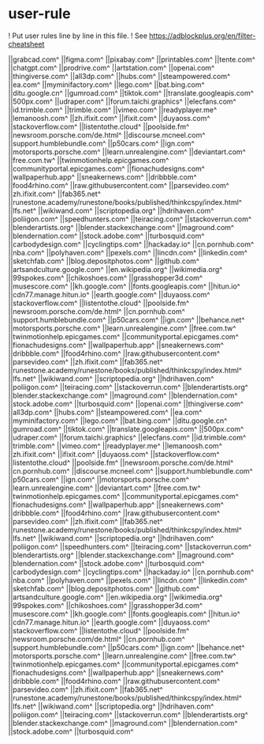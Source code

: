 # user-rule

! Put user rules line by line in this file.
! See https://adblockplus.org/en/filter-cheatsheet

||grabcad.com^
||figma.com^
||pixabay.com^
||printables.com^
||tente.com^
||chatgpt.com^
||prodrive.com^
||artstation.com^
||openai.com^
||thingiverse.com^
||all3dp.com^
||hubs.com^
||steampowered.com^
||ea.com^
||myminifactory.com^
||lego.com^
||bat.bing.com^
||ditu.google.cn^
||gumroad.com^
||tiktok.com^
||translate.googleapis.com^
||500px.com^
||udraper.com^
||forum.taichi.graphics^
||elecfans.com^
||id.trimble.com^
||trimble.com^
||vimeo.com^
||readyplayer.me^
||lemanoosh.com^
||zh.ifixit.com^
||ifixit.com^
||duyaoss.com^
||stackoverflow.com^
||listentothe.cloud^
||poolside.fm^
||newsroom.porsche.com/de.html^
||discourse.mcneel.com^
||support.humblebundle.com^
||p50cars.com^
||ign.com^
||motorsports.porsche.com^
||learn.unrealengine.com^
||deviantart.com^
||free.com.tw^
||twinmotionhelp.epicgames.com^
||communityportal.epicgames.com^
||fionachudesigns.com^
||wallpaperhub.app^
||sneakernews.com^
||dribbble.com^
||food4rhino.com^
||raw.githubusercontent.com^
||parsevideo.com^
||zh.ifixit.com^
||fab365.net^
||runestone.academy/runestone/books/published/thinkcspy/index.html^
||lfs.net^
||wikiwand.com^
||scriptopedia.org^
||hdrihaven.com^
||poliigon.com^
||speedhunters.com^
||teiracing.com^
||stackoverrun.com^
||blenderartists.org^
||blender.stackexchange.com^
||maground.com^
||blendernation.com^
||stock.adobe.com^
||turbosquid.com^
||carbodydesign.com^
||cyclingtips.com^
||hackaday.io^
||cn.pornhub.com^
||nba.com^
||polyhaven.com^
||pexels.com^
||lincdn.com^
||linkedin.com^
||sketchfab.com^
||blog.depositphotos.com^
||github.com^
||artsandculture.google.com^
||en.wikipedia.org^
||wikimedia.org^
||99spokes.com^
||chikoshoes.com^
||grasshopper3d.com^
||musescore.com^
||kh.google.com^
||fonts.googleapis.com^
||hitun.io^
||cdn77.manage.hitun.io^
||earth.google.com^
||duyaoss.com^
||stackoverflow.com^
||listentothe.cloud^
||poolside.fm^
||newsroom.porsche.com/de.html^
||cn.pornhub.com^
||support.humblebundle.com^
||p50cars.com^
||ign.com^
||behance.net^
||motorsports.porsche.com^
||learn.unrealengine.com^
||free.com.tw^
||twinmotionhelp.epicgames.com^
||communityportal.epicgames.com^
||fionachudesigns.com^
||wallpaperhub.app^
||sneakernews.com^
||dribbble.com^
||food4rhino.com^
||raw.githubusercontent.com^
||parsevideo.com^
||zh.ifixit.com^
||fab365.net^
||runestone.academy/runestone/books/published/thinkcspy/index.html^
||lfs.net^
||wikiwand.com^
||scriptopedia.org^
||hdrihaven.com^
||poliigon.com^
||teiracing.com^
||stackoverrun.com^
||blenderartists.org^
||blender.stackexchange.com^
||maground.com^
||blendernation.com^
||stock.adobe.com^
||turbosquid.com^
||openai.com^
||thingiverse.com^
||all3dp.com^
||hubs.com^
||steampowered.com^
||ea.com^
||myminifactory.com^
||lego.com^
||bat.bing.com^
||ditu.google.cn^
||gumroad.com^
||tiktok.com^
||translate.googleapis.com^
||500px.com^
||udraper.com^
||forum.taichi.graphics^
||elecfans.com^
||id.trimble.com^
||trimble.com^
||vimeo.com^
||readyplayer.me^
||lemanoosh.com^
||zh.ifixit.com^
||ifixit.com^
||duyaoss.com^
||stackoverflow.com^
||listentothe.cloud^
||poolside.fm^
||newsroom.porsche.com/de.html^
||cn.pornhub.com^
||discourse.mcneel.com^
||support.humblebundle.com^
||p50cars.com^
||ign.com^
||motorsports.porsche.com^
||learn.unrealengine.com^
||deviantart.com^
||free.com.tw^
||twinmotionhelp.epicgames.com^
||communityportal.epicgames.com^
||fionachudesigns.com^
||wallpaperhub.app^
||sneakernews.com^
||dribbble.com^
||food4rhino.com^
||raw.githubusercontent.com^
||parsevideo.com^
||zh.ifixit.com^
||fab365.net^
||runestone.academy/runestone/books/published/thinkcspy/index.html^
||lfs.net^
||wikiwand.com^
||scriptopedia.org^
||hdrihaven.com^
||poliigon.com^
||speedhunters.com^
||teiracing.com^
||stackoverrun.com^
||blenderartists.org^
||blender.stackexchange.com^
||maground.com^
||blendernation.com^
||stock.adobe.com^
||turbosquid.com^
||carbodydesign.com^
||cyclingtips.com^
||hackaday.io^
||cn.pornhub.com^
||nba.com^
||polyhaven.com^
||pexels.com^
||lincdn.com^
||linkedin.com^
||sketchfab.com^
||blog.depositphotos.com^
||github.com^
||artsandculture.google.com^
||en.wikipedia.org^
||wikimedia.org^
||99spokes.com^
||chikoshoes.com^
||grasshopper3d.com^
||musescore.com^
||kh.google.com^
||fonts.googleapis.com^
||hitun.io^
||cdn77.manage.hitun.io^
||earth.google.com^
||duyaoss.com^
||stackoverflow.com^
||listentothe.cloud^
||poolside.fm^
||newsroom.porsche.com/de.html^
||cn.pornhub.com^
||support.humblebundle.com^
||p50cars.com^
||ign.com^
||behance.net^
||motorsports.porsche.com^
||learn.unrealengine.com^
||free.com.tw^
||twinmotionhelp.epicgames.com^
||communityportal.epicgames.com^
||fionachudesigns.com^
||wallpaperhub.app^
||sneakernews.com^
||dribbble.com^
||food4rhino.com^
||raw.githubusercontent.com^
||parsevideo.com^
||zh.ifixit.com^
||fab365.net^
||runestone.academy/runestone/books/published/thinkcspy/index.html^
||lfs.net^
||wikiwand.com^
||scriptopedia.org^
||hdrihaven.com^
||poliigon.com^
||teiracing.com^
||stackoverrun.com^
||blenderartists.org^
||blender.stackexchange.com^
||maground.com^
||blendernation.com^
||stock.adobe.com^
||turbosquid.com^
